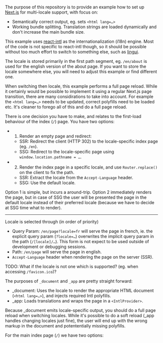 The purpose of this repository is to provide an example how to set up [Next.js][nextjs] for multi-locale support, with focus on:

 - Semantically correct output, eg. sets `<html lang=…>`
 - Working bundle splitting. Translation strings are loaded dynamically and don't increase the main bundle size.

This example uses [react-intl] as the internationalization (i18n) engine. Most of the code is not specific to react-intl though, so it should be possible without too much effort to switch to something else, such as [lingui].

The locale is stored primarily in the first path segment, eg. `/en/about` is used for the english version of the about page. If you want to store the locale somewhere else, you will need to adjust this example or find different one.

When switching then locale, this example performs a full page reload. While it certainly would be possible to implement it using a regular Next.js page transition, there are many considirations to take into account. For example the `<html lang=…>` needs to be updated, correct polyfills need to be loaded etc. It's cleaner to forego all of this and do a full page reload.

There is one decision you have to make, and relates to the first-load behaviour of the index (`/`) page. You have two options:

 - 1. Render an empty page and redirect:
   - SSR: Redirect the client (HTTP 302) to the locale-specific index page (eg. `/en`).
   - SSG: Redirect to the locale-specific page using `window.location.pathname = …`.

 - 2. Render the index page in a specific locale, and use `Router.replace()` on the client to fix the path.
   - SSR: Extract the locale from the `Accept-Language` header.
   - SSG: Use the default locale.

Option 1 is simple, but incurs a around-trip. Option 2 immediately renders the page, but in case of SSG the user will be presented the page in the default locale instead of their preferred locale (because we have to decide at SSG time what to render).

---

Locale is selected through (in order of priority)

- Query Param: `/en/page?locale=fr` will serve the page in french, ie. the explicit query param (`?locale=…`) overwrites the implicit query param in the path (`/[locale]/…`). This form is not expect to be used outside of development or debugging sessions.
- Path: `/en/page` will serve the page in english.
- `Accept-Language` header when rendering the page on the server (SSR).

TODO: What if the locale is not one which is supported? (eg. when accessing `/favicon.ico`)?

The purposes of `_document` and `_app` are pretty straight forward:

- \_document: Uses the locale to render the appropriate HTML document (`<html lang=…>`), and injects required Intl polyfills.
- \_app: Loads translations and wraps the page in a `<IntlProvider>`.

Because _document emits locale-specific output, you should do a full page reload when switching locales. While it's possible to do a soft reload (_app handles changing locales just fine), the user will end up with the wrong markup in the document and potententially missing polyfills.

For the main index page (`/`) we have two options:

[nextjs]: https://nextjs.org
[react-intl]: https://github.com/formatjs/react-intl
[lingui]: https://lingui.js.org
